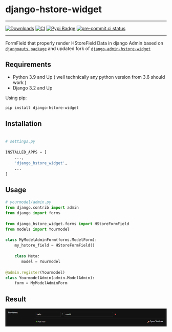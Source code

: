 # django-hstore-widget

---

[![Downloads](https://static.pepy.tech/badge/django-hstore-widget)](https://pepy.tech/project/django-hstore-widget)  [![CI](https://github.com/baseplate-admin/django-hstore-widget/actions/workflows/CI.yml/badge.svg)](https://github.com/baseplate-admin/django-hstore-widget/actions/workflows/test.yml) [![Pypi Badge](https://img.shields.io/pypi/v/django-hstore-widget.svg)](https://pypi.org/project/django-hstore-widget/) [![pre-commit.ci status](https://results.pre-commit.ci/badge/github/baseplate-admin/django-hstore-widget/master.svg)](https://results.pre-commit.ci/latest/github/baseplate-admin/django-hstore-widget/master)

---

FormField that properly render HStoreField Data in django Admin based on [`djangoauts package`](https://github.com/djangonauts/django-hstore) and updated fork of [`django-admin-hstore-widget`](https://github.com/PokaInc/django-admin-hstore-widget)

## Requirements

-   Python 3.9 and Up ( well technically any python version from 3.6 should work )
-   Django 3.2 and Up

Using pip:

```bash
pip install django-hstore-widget
```

## Installation

```python

# settings.py

INSTALLED_APPS = [
    ...,
    'django_hstore_widget',
    ...
]

```

## Usage

```python
# yourmodel/admin.py
from django.contrib import admin
from django import forms

from django_hstore_widget.forms import HStoreFormField
from models import Yourmodel

class MyModelAdminForm(forms.ModelForm):
    my_hstore_field = HStoreFormField()

    class Meta:
       model = Yourmodel

@admin.register(Yourmodel)
class YourmodelAdmin(admin.ModelAdmin):
    form = MyModelAdminForm

```

## Result

![Rendered result](./assets/rendered.png)
